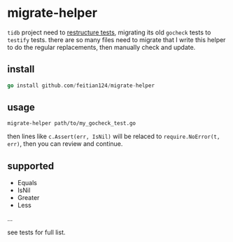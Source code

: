 # migrate-helper

`tidb` project need to [restructure tests](https://github.com/pingcap/tidb/issues/26022), migrating its old `gocheck` tests to 
`testify` tests. there are so many files need to migrate that I write this helper to do the regular replacements, then
manually check and update.

## install

```go
go install github.com/feitian124/migrate-helper
```

## usage

```shell
migrate-helper path/to/my_gocheck_test.go
```

then lines like `c.Assert(err, IsNil)` will be relaced to `require.NoError(t, err)`, then you can review and continue.

## supported 

- Equals
- IsNil
- Greater
- Less

...

see tests for full list.
